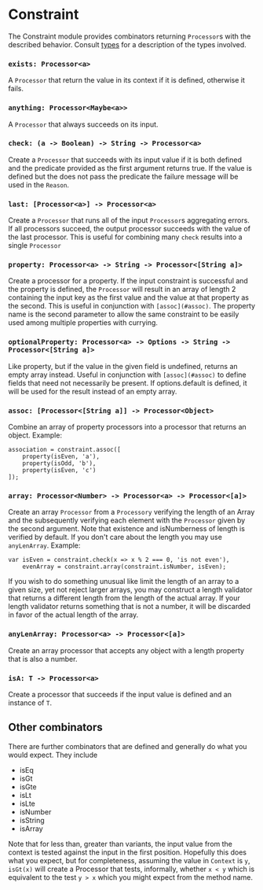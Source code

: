 # Constraint

The Constraint module provides combinators returning `Processor`s with the described behavior.
Consult [types](./types.md) for a description of the types involved.

### `exists: Processor<a>`
A `Processor` that return the value in its context if it is defined, otherwise it fails.

### `anything: Processor<Maybe<a>>`
A `Processor` that always succeeds on its input.

### `check: (a -> Boolean) -> String -> Processor<a>`
Create a `Processor` that succeeds with its input value if it is both defined and the predicate provided as the first argument returns true.
If the value is defined but the does not pass the predicate the failure message will be used in the `Reason`.

### `last: [Processor<a>] -> Processor<a>`
Create a `Processor` that runs all of the input `Processor`s aggregating errors.
If all processors succeed, the output processor succeeds with the value of the last processor.
This is useful for combining many `check` results into a single `Processor`

### `property: Processor<a> -> String -> Processor<[String a]>`
Create a processor for a property.
If the input constraint is successful and the property is defined, the `Processor` will result in an array of length 2 containing the input key as the first value and the value at that property as the second.
This is useful in conjunction with `[assoc](#assoc)`.
The property name is the second parameter to allow the same constraint to be easily used among multiple properties with currying.

### `optionalProperty: Processor<a> -> Options -> String -> Processor<[String a]>`
Like property, but if the value in the given field is undefined, returns an empty array instead.
Useful in conjunction with `[assoc](#assoc)` to define fields that need not necessarily be present.
If options.default is defined, it will be used for the result instead of an empty array.

### `assoc: [Processor<[String a]] -> Processor<Object>`
Combine an array of property processors into a processor that returns an object. Example:

    association = constraint.assoc([
        property(isEven, 'a'),
        property(isOdd, 'b'),
        property(isEven, 'c')
    ]);

### `array: Processor<Number> -> Processor<a> -> Processor<[a]>`
Create an array `Processor` from a `Processory` verifying the length of an Array and the subsequently verifying each element with the `Processor` given by the second argument. Note that existence and isNumberness of length is verified by default. If you don't care about the length you may use `anyLenArray`. Example:

    var isEven = constraint.check(x => x % 2 === 0, 'is not even'),
        evenArray = constraint.array(constraint.isNumber, isEven);

If you wish to do something unusual like limit the length of an array to a given size, yet not reject larger arrays, you may construct a length validator that returns a different length from the length of the actual array.
If your length validator returns something that is not a number, it will be discarded in favor of the actual length of the array.

### `anyLenArray: Processor<a> -> Processor<[a]>`
Create an array processor that accepts any object with a length property that is also a number.

### `isA: T -> Processor<a>`
Create a processor that succeeds if the input value is defined and an instance of `T`.

## Other combinators
There are further combinators that are defined and generally do what you would expect. They include

* isEq
* isGt
* isGte
* isLt
* isLte
* isNumber
* isString
* isArray

Note that for less than, greater than variants, the input value from the context is tested against the input in the first position.
Hopefully this does what you expect, but for completeness, assuming the value in `Context` is `y`, `isGt(x)` will create a Processor that tests, informally, whether `x < y` which is equivalent to the test `y > x` which you might expect from the method name.
